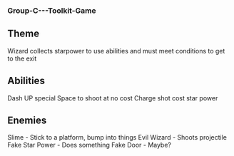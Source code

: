 ### Group-C---Toolkit-Game

## Theme
Wizard collects starpower to use abilities and must meet conditions to get to the exit

## Abilities
Dash
UP special
Space to shoot at no cost
Charge shot cost star power

## Enemies
Slime - Stick to a platform, bump into things
Evil Wizard - Shoots projectile
Fake Star Power - Does something
Fake Door - Maybe?
